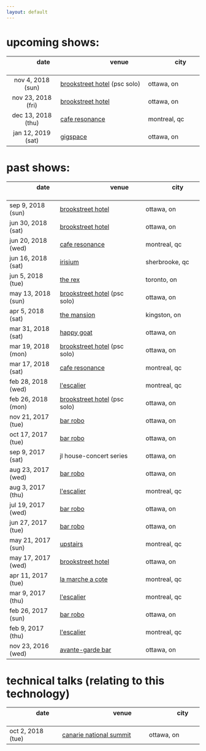 ```yaml
---
layout: default
---
```

# upcoming shows:

| &nbsp; &nbsp; &nbsp; &nbsp; &nbsp; &nbsp; &nbsp; &nbsp; **date** &nbsp; &nbsp; &nbsp; &nbsp; &nbsp; &nbsp; &nbsp; &nbsp; | &nbsp; &nbsp; &nbsp; &nbsp; &nbsp; &nbsp; &nbsp; &nbsp; &nbsp; &nbsp; &nbsp; &nbsp; &nbsp; &nbsp; &nbsp; **venue** &nbsp; &nbsp; &nbsp; &nbsp; &nbsp; &nbsp; &nbsp; &nbsp; &nbsp; &nbsp; &nbsp; &nbsp; &nbsp; &nbsp; &nbsp; | &nbsp; &nbsp; &nbsp; &nbsp; &nbsp; &nbsp; &nbsp; &nbsp; **city** &nbsp; &nbsp; &nbsp; &nbsp; &nbsp; &nbsp; &nbsp; &nbsp; |
| :------: | --------- | -------- |
| nov 4, 2018 (sun) | [brookstreet hotel][brookstreet] (psc solo) | ottawa, on |
| nov 23, 2018 (fri) | [brookstreet hotel][brookstreet] | ottawa, on |
| dec 13, 2018 (thu) | [cafe resonance][resonance] | montreal, qc |
| jan 12, 2019 (sat) | [gigspace][gigspace] | ottawa, on |

# past shows:

| &nbsp; &nbsp; &nbsp; &nbsp; &nbsp; &nbsp; &nbsp; &nbsp; **date** &nbsp; &nbsp; &nbsp; &nbsp; &nbsp; &nbsp; &nbsp; &nbsp; | &nbsp; &nbsp; &nbsp; &nbsp; &nbsp; &nbsp; &nbsp; &nbsp; &nbsp; &nbsp; &nbsp; &nbsp; &nbsp; &nbsp; &nbsp; **venue** &nbsp; &nbsp; &nbsp; &nbsp; &nbsp; &nbsp; &nbsp; &nbsp; &nbsp; &nbsp; &nbsp; &nbsp; &nbsp; &nbsp; &nbsp; | &nbsp; &nbsp; &nbsp; &nbsp; &nbsp; &nbsp; &nbsp; &nbsp; **city** &nbsp; &nbsp; &nbsp; &nbsp; &nbsp; &nbsp; &nbsp; &nbsp; |
| -------- | --------- | -------- |
| sep 9, 2018 (sun) | [brookstreet hotel][brookstreet] | ottawa, on |
| jun 30, 2018 (sat) | [brookstreet hotel][brookstreet] | ottawa, on |
| jun 20, 2018 (wed) | [cafe resonance][resonance] | montreal, qc |
| jun 16, 2018 (sat) | [irisium][irisium] | sherbrooke, qc |
| jun 5, 2018 (tue) | [the rex][rex] | toronto, on |
| may 13, 2018 (sun) | [brookstreet hotel][brookstreet] (psc solo) | ottawa, on |
| apr 5, 2018 (sat) | [the mansion][mansion] | kingston, on |
| mar 31, 2018 (sat) | [happy goat][happygoat] | ottawa, on |
| mar 19, 2018 (mon) | [brookstreet hotel][brookstreet] (psc solo) | ottawa, on |
| mar 17, 2018 (sat) | [cafe resonance][resonance] | montreal, qc |
| feb 28, 2018 (wed) | [l'escalier][escalier] | montreal, qc |
| feb 26, 2018 (mon) | [brookstreet hotel][brookstreet] (psc solo) | ottawa, on |
| nov 21, 2017 (tue) | [bar robo][barrobo] | ottawa, on |
| oct 17, 2017 (tue) | [bar robo][barrobo] | ottawa, on |
|  sep 9, 2017 (sat) | jl house-concert series | ottawa, on |
| aug 23, 2017 (wed) | [bar robo][barrobo] | ottawa, on |
|  aug 3, 2017 (thu) | [l'escalier][escalier] | montreal, qc |
| jul 19, 2017 (wed) | [bar robo][barrobo] | ottawa, on |
| jun 27, 2017 (tue) | [bar robo][barrobo] | ottawa, on |
| may 21, 2017 (sun) | [upstairs][upstairs] | montreal, qc |
| may 17, 2017 (wed) | [brookstreet hotel][brookstreet] | ottawa, on |
| apr 11, 2017 (tue) | [la marche a cote](http://lamarcheacote.com/) | montreal, qc |
|  mar 9, 2017 (thu) | [l'escalier][escalier] | montreal, qc |
| feb 26, 2017 (sun) | [bar robo][barrobo] | ottawa, on |
|  feb 9, 2017 (thu) | [l'escalier][escalier] | montreal, qc |
| nov 23, 2016 (wed) | [avante-garde bar](https://avantgardebar.com/) | ottawa, on |

# technical talks (relating to this technology)

| &nbsp; &nbsp; &nbsp; &nbsp; &nbsp; &nbsp; &nbsp; &nbsp; **date** &nbsp; &nbsp; &nbsp; &nbsp; &nbsp; &nbsp; &nbsp; &nbsp; | &nbsp; &nbsp; &nbsp; &nbsp; &nbsp; &nbsp; &nbsp; &nbsp; &nbsp; &nbsp; &nbsp; &nbsp; &nbsp; &nbsp; &nbsp; **venue** &nbsp; &nbsp; &nbsp; &nbsp; &nbsp; &nbsp; &nbsp; &nbsp; &nbsp; &nbsp; &nbsp; &nbsp; &nbsp; &nbsp; &nbsp; | &nbsp; &nbsp; &nbsp; &nbsp; &nbsp; &nbsp; &nbsp; &nbsp; **city** &nbsp; &nbsp; &nbsp; &nbsp; &nbsp; &nbsp; &nbsp; &nbsp; |
| -------- | --------- | -------- |
| oct 2, 2018 (tue) | [canarie national summit](https://canarie.ca/canarie-national-summit/) | ottawa, on |

[brookstreet]: https://www.brookstreethotel.com/
[resonance]: http://www.resonancecafe.com/
[gigspace]: https://www.gigspace.ca/
[irisium]: http://irisium.ca/
[rex]: http://irisium.ca/
[happygoat]: https://www.happygoatcoffee.com/
[mansion]: https://mansion.rocks/
[escalier]: http://lescalier-montreal.com/restaurant-bar/
[barrobo]: http://barrobo.com/
[upstairs]: https://www.upstairsjazz.com/
